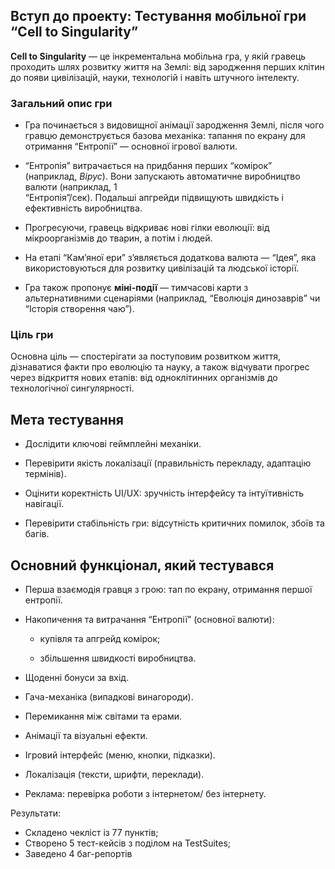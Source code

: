 ## **Вступ до проекту: Тестування мобільної гри**  **“Cell to Singularity”**

**Cell to Singularity** — це інкрементальна мобільна гра, у якій гравець проходить шлях розвитку життя на Землі: від зародження перших клітин до появи цивілізацій, науки, технологій і навіть штучного інтелекту.

### **Загальний опис гри**

* Гра починається з видовищної анімації зародження Землі, після чого гравцю демонструється базова механіка: тапання по екрану для отримання “Ентропії” — основної ігрової валюти.

* “Ентропія” витрачається на придбання перших “комірок” (наприклад, *Вірус*). Вони запускають автоматичне виробництво валюти (наприклад, 1   
  “Ентропія”/сек). Подальші апгрейди підвищують швидкість і ефективність виробництва.

* Прогресуючи, гравець відкриває нові гілки еволюції: від мікроорганізмів до тварин, а потім і людей.

* На етапі “Кам’яної ери” з’являється додаткова валюта — “Ідея”, яка використовуються для розвитку цивілізацій та людської історії.

* Гра також пропонує **міні-події** — тимчасові карти з альтернативними сценаріями (наприклад, “Еволюція динозаврів” чи “Історія створення чаю”).

### **Ціль гри**

Основна ціль — спостерігати за поступовим розвитком життя, дізнаватися факти про еволюцію та науку, а також відчувати прогрес через відкриття нових етапів: від одноклітинних організмів до технологічної сингулярності.

## **Мета тестування**

* Дослідити ключові геймплейні механіки.

* Перевірити якість локалізації (правильність перекладу, адаптацію термінів).

* Оцінити коректність UI/UX: зручність інтерфейсу та інтуїтивність навігації.

* Перевірити стабільність гри: відсутність критичних помилок, збоїв та багів.

 

## **Основний функціонал, який тестувався**

* Перша взаємодія гравця з грою: тап по екрану, отримання першої ентропії.

* Накопичення та витрачання “Ентропії” (основної валюти):

  * купівля та апгрейд комірок;

  * збільшення швидкості виробництва.

* Щоденні бонуси за вхід.

* Гача-механіка (випадкові винагороди).

* Перемикання між світами та ерами.

* Анімації та візуальні ефекти.

* Ігровий інтерфейс (меню, кнопки, підказки).

* Локалізація (тексти, шрифти, переклади).

* Реклама: перевірка роботи з інтернетом/ без інтернету.


Результати:

* Складено чекліст із 77 пунктів;  
* Створено 5 тест-кейсів з поділом на TestSuites;  
* Заведено 4 баг\-репортів

